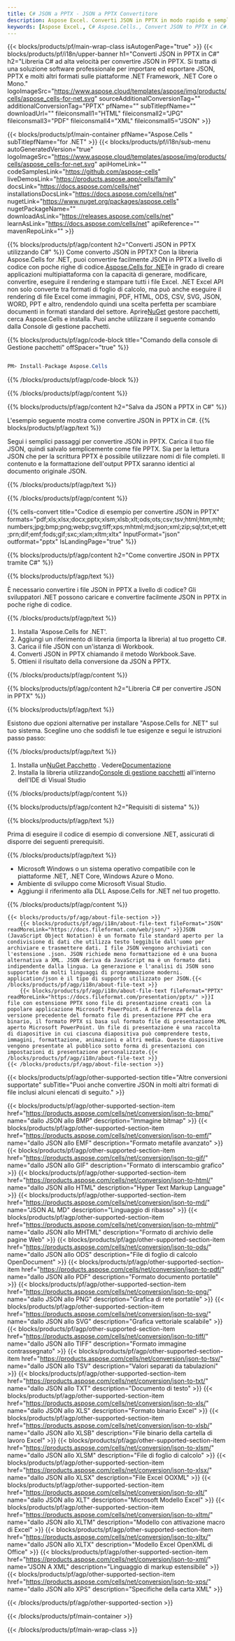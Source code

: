 ```yaml
---
title: C# JSON a PPTX - JSON a PPTX Convertitore
description: Aspose Excel. Converti JSON in PPTX in modo rapido e semplice con Aspose.Cells. C# JSON in PPTX. C# Salva JSON in PPTX. Salva JSON come 07611134 81 utilizzando lo C#.
keywords: [Aspose Excel., C# Aspose.Cells., Convert JSON to PPTX in C#., Save JSON to PPTX using C#., C# JSON to PPTX saveformat., JSON to PPTX Converter., C# Save JSON as PPTX]
---
```

{{< blocks/products/pf/main-wrap-class isAutogenPage="true" >}}
{{< blocks/products/pf/i18n/upper-banner h1="Converti JSON in PPTX in C#" h2="Libreria C# ad alta velocità per convertire JSON in PPTX. Si tratta di una soluzione software professionale per importare ed esportare JSON, PPTX e molti altri formati sulle piattaforme .NET Framework, .NET Core o Mono." logoImageSrc="https://www.aspose.cloud/templates/aspose/img/products/cells/aspose_cells-for-net.svg" sourceAdditionalConversionTag="" additionalConversionTag="PPTX" pfName="" subTitlepfName="" downloadUrl="" fileiconsmall1="HTML" fileiconsmall2="JPG" fileiconsmall3="PDF" fileiconsmall4="XML" fileiconsmall5="JSON" >}}

{{< blocks/products/pf/main-container pfName="Aspose.Cells " subTitlepfName="for .NET" >}}
{{< blocks/products/pf/i18n/sub-menu autoGeneratedVersion="true" logoImageSrc="https://www.aspose.cloud/templates/aspose/img/products/cells/aspose_cells-for-net.svg" apiHomeLink="" codeSamplesLink="https://github.com/aspose-cells" liveDemosLink="https://products.aspose.app/cells/family" docsLink="https://docs.aspose.com/cells/net" installationsDocsLink="https://docs.aspose.com/cells/net" nugetLink="https://www.nuget.org/packages/aspose.cells" nugetPackageName="" downloadAsLink="https://releases.aspose.com/cells/net" learnAsLink="https://docs.aspose.com/cells/net" apiReference="" mavenRepoLink="" >}}

{{% blocks/products/pf/agp/content h2="Converti JSON in PPTX utilizzando C#" %}}
Come converto JSON in PPTX? Con la libreria Aspose.Cells for .NET, puoi convertire facilmente JSON in PPTX a livello di codice con poche righe di codice.[Aspose.Cells for .NET](https://products.aspose.com/cells/net)è in grado di creare applicazioni multipiattaforma con la capacità di generare, modificare, convertire, eseguire il rendering e stampare tutti i file Excel. .NET Excel API non solo converte tra formati di foglio di calcolo, ma può anche eseguire il rendering di file Excel come immagini, PDF, HTML, ODS, CSV, SVG, JSON, WORD, PPT e altro, rendendolo quindi una scelta perfetta per scambiare documenti in formati standard del settore. Aprire[NuGet](https://www.nuget.org/packages/aspose.cells) gestore pacchetti, cerca Aspose.Cells e installa. Puoi anche utilizzare il seguente comando dalla Console di gestione pacchetti.

{{% blocks/products/pf/agp/code-block title="Comando della console di Gestione pacchetti" offSpacer="true" %}}

```cs

PM> Install-Package Aspose.Cells

```

{{% /blocks/products/pf/agp/code-block %}}

{{% /blocks/products/pf/agp/content %}}

{{% blocks/products/pf/agp/content h2="Salva da JSON a PPTX in C#" %}}

L'esempio seguente mostra come convertire JSON in PPTX in C#.
{{% blocks/products/pf/agp/text %}}

Segui i semplici passaggi per convertire JSON in PPTX. Carica il tuo file JSON, quindi salvalo semplicemente come file PPTX. Sia per la lettura JSON che per la scrittura PPTX è possibile utilizzare nomi di file completi. Il contenuto e la formattazione dell'output PPTX saranno identici al documento originale JSON.

{{% /blocks/products/pf/agp/text %}}

{{% /blocks/products/pf/agp/content %}}

{{% cells-convert title="Codice di esempio per convertire JSON in PPTX" formats="pdf;xls;xlsx;docx;pptx;xlsm;xlsb;xlt;ods;ots;csv;tsv;html;htm;mht;numbers;jpg;bmp;png;webp;svg;tiff;xps;mhtml;md;json;xml;zip;sql;txt;et;ett;prn;dif;emf;fods;gif;sxc;xlam;xltm;xltx" InputFormat="json" outformat="pptx" IsLandingPage="true" %}}

{{% blocks/products/pf/agp/content h2="Come convertire JSON in PPTX tramite C#" %}}

{{% blocks/products/pf/agp/text %}}

È necessario convertire i file JSON in PPTX a livello di codice? Gli sviluppatori .NET possono caricare e convertire facilmente JSON in PPTX in poche righe di codice.

{{% /blocks/products/pf/agp/text %}}

1.  Installa 'Aspose.Cells for .NET'.
1.  Aggiungi un riferimento di libreria (importa la libreria) al tuo progetto C#.
1.  Carica il file JSON con un'istanza di Workbook.
1.  Converti JSON in PPTX chiamando il metodo Workbook.Save.
1.  Ottieni il risultato della conversione da JSON a PPTX.

{{% /blocks/products/pf/agp/content %}}

{{% blocks/products/pf/agp/content h2="Libreria C# per convertire JSON in PPTX" %}}

{{% blocks/products/pf/agp/text %}}

Esistono due opzioni alternative per installare "Aspose.Cells for .NET" sul tuo sistema. Scegline uno che soddisfi le tue esigenze e segui le istruzioni passo passo:

{{% /blocks/products/pf/agp/text %}}

1.  Installa un[NuGet Pacchetto](https://www.nuget.org/packages/Aspose.Cells/) . Vedere[Documentazione](https://docs.aspose.com/cells/net/installation/#install-asposecells-for-net-through-nuget)
1.  Installa la libreria utilizzando[Console di gestione pacchetti](https://docs.aspose.com/cells/net/installation/#install-asposecells-using-the-package-manager-console) all'interno dell'IDE di Visual Studio

{{% /blocks/products/pf/agp/content %}}

{{% blocks/products/pf/agp/content h2="Requisiti di sistema" %}}

{{% blocks/products/pf/agp/text %}}

 Prima di eseguire il codice di esempio di conversione .NET, assicurati di disporre dei seguenti prerequisiti.

{{% /blocks/products/pf/agp/text %}}

-  Microsoft Windows o un sistema operativo compatibile con le piattaforme .NET, .NET Core, Windows Azure o Mono.
-  Ambiente di sviluppo come Microsoft Visual Studio.
-  Aggiungi il riferimento alla DLL Aspose.Cells for .NET nel tuo progetto.

{{% /blocks/products/pf/agp/content %}}

<!-- aboutfile Starts -->
    {{< blocks/products/pf/agp/about-file-section >}}
        {{< blocks/products/pf/agp/i18n/about-file-text fileFormat="JSON" readMoreLink="https://docs.fileformat.com/web/json/" >}}JSON (JavaScript Object Notation) è un formato file standard aperto per la condivisione di dati che utilizza testo leggibile dall'uomo per archiviare e trasmettere dati. I file JSON vengono archiviati con l'estensione .json. JSON richiede meno formattazione ed è una buona alternativa a XML. JSON deriva da JavaScript ma è un formato dati indipendente dalla lingua. La generazione e l'analisi di JSON sono supportate da molti linguaggi di programmazione moderni. application/json è il tipo di supporto utilizzato per JSON.{{< /blocks/products/pf/agp/i18n/about-file-text >}}
        {{< blocks/products/pf/agp/i18n/about-file-text fileFormat="PPTX" readMoreLink="https://docs.fileformat.com/presentation/pptx/" >}}I file con estensione PPTX sono file di presentazione creati con la popolare applicazione Microsoft PowerPoint. A differenza della versione precedente del formato file di presentazione PPT che era binario, il formato PPTX si basa sul formato file di presentazione XML aperto Microsoft PowerPoint. Un file di presentazione è una raccolta di diapositive in cui ciascuna diapositiva può comprendere testo, immagini, formattazione, animazioni e altri media. Queste diapositive vengono presentate al pubblico sotto forma di presentazioni con impostazioni di presentazione personalizzate.{{< /blocks/products/pf/agp/i18n/about-file-text >}}
    {{< /blocks/products/pf/agp/about-file-section >}}
<!-- aboutfile Ends -->

{{< blocks/products/pf/agp/other-supported-section title="Altre conversioni supportate" subTitle="Puoi anche convertire JSON in molti altri formati di file inclusi alcuni elencati di seguito." >}}

{{< blocks/products/pf/agp/other-supported-section-item href="https://products.aspose.com/cells/net/conversion/json-to-bmp/" name="dallo JSON allo BMP" description="Immagine bitmap" >}}
{{< blocks/products/pf/agp/other-supported-section-item href="https://products.aspose.com/cells/net/conversion/json-to-emf/" name="dallo JSON allo EMF" description="Formato metafile avanzato" >}}
{{< blocks/products/pf/agp/other-supported-section-item href="https://products.aspose.com/cells/net/conversion/json-to-gif/" name="dallo JSON allo GIF" description="Formato di interscambio grafico" >}}
{{< blocks/products/pf/agp/other-supported-section-item href="https://products.aspose.com/cells/net/conversion/json-to-html/" name="dallo JSON allo HTML" description="Hyper Text Markup Language" >}}
{{< blocks/products/pf/agp/other-supported-section-item href="https://products.aspose.com/cells/net/conversion/json-to-md/" name="JSON AL MD" description="Linguaggio di ribasso" >}}
{{< blocks/products/pf/agp/other-supported-section-item href="https://products.aspose.com/cells/net/conversion/json-to-mhtml/" name="dallo JSON allo MHTML" description="Formato di archivio delle pagine Web" >}}
{{< blocks/products/pf/agp/other-supported-section-item href="https://products.aspose.com/cells/net/conversion/json-to-ods/" name="dallo JSON allo ODS" description="File di foglio di calcolo OpenDocument" >}}
{{< blocks/products/pf/agp/other-supported-section-item href="https://products.aspose.com/cells/net/conversion/json-to-pdf/" name="dallo JSON allo PDF" description="Formato documento portatile" >}}
{{< blocks/products/pf/agp/other-supported-section-item href="https://products.aspose.com/cells/net/conversion/json-to-png/" name="dallo JSON allo PNG" description="Grafica di rete portatile" >}}
{{< blocks/products/pf/agp/other-supported-section-item href="https://products.aspose.com/cells/net/conversion/json-to-svg/" name="dallo JSON allo SVG" description="Grafica vettoriale scalabile" >}}
{{< blocks/products/pf/agp/other-supported-section-item href="https://products.aspose.com/cells/net/conversion/json-to-tiff/" name="dallo JSON allo TIFF" description="Formato immagine contrassegnato" >}}
{{< blocks/products/pf/agp/other-supported-section-item href="https://products.aspose.com/cells/net/conversion/json-to-tsv/" name="dallo JSON allo TSV" description="Valori separati da tabulazioni" >}}
{{< blocks/products/pf/agp/other-supported-section-item href="https://products.aspose.com/cells/net/conversion/json-to-txt/" name="dallo JSON allo TXT" description="Documento di testo" >}}
{{< blocks/products/pf/agp/other-supported-section-item href="https://products.aspose.com/cells/net/conversion/json-to-xls/" name="dallo JSON allo XLS" description="Formato binario Excel" >}}
{{< blocks/products/pf/agp/other-supported-section-item href="https://products.aspose.com/cells/net/conversion/json-to-xlsb/" name="dallo JSON allo XLSB" description="File binario della cartella di lavoro Excel" >}}
{{< blocks/products/pf/agp/other-supported-section-item href="https://products.aspose.com/cells/net/conversion/json-to-xlsm/" name="dallo JSON allo XLSM" description="File di foglio di calcolo" >}}
{{< blocks/products/pf/agp/other-supported-section-item href="https://products.aspose.com/cells/net/conversion/json-to-xlsx/" name="dallo JSON allo XLSX" description="File Excel OOXML" >}}
{{< blocks/products/pf/agp/other-supported-section-item href="https://products.aspose.com/cells/net/conversion/json-to-xlt/" name="dallo JSON allo XLT" description="Microsoft Modello Excel" >}}
{{< blocks/products/pf/agp/other-supported-section-item href="https://products.aspose.com/cells/net/conversion/json-to-xltm/" name="dallo JSON allo XLTM" description="Modello con attivazione macro di Excel" >}}
{{< blocks/products/pf/agp/other-supported-section-item href="https://products.aspose.com/cells/net/conversion/json-to-xltx/" name="dallo JSON allo XLTX" description="Modello Excel OpenXML di Office" >}}
{{< blocks/products/pf/agp/other-supported-section-item href="https://products.aspose.com/cells/net/conversion/json-to-xml/" name="JSON A XML" description="Linguaggio di markup estensibile" >}}
{{< blocks/products/pf/agp/other-supported-section-item href="https://products.aspose.com/cells/net/conversion/json-to-xps/" name="dallo JSON allo XPS" description="Specifiche della carta XML" >}}


{{< /blocks/products/pf/agp/other-supported-section >}}

{{< /blocks/products/pf/main-container >}}
    
{{< /blocks/products/pf/main-wrap-class >}}
